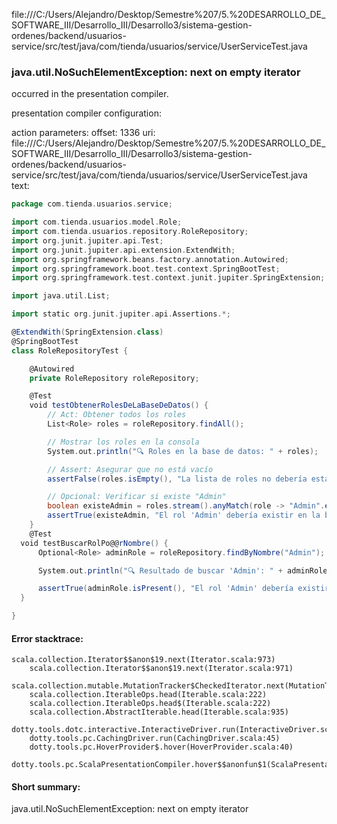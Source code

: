 file:///C:/Users/Alejandro/Desktop/Semestre%207/5.%20DESARROLLO_DE_SOFTWARE_III/Desarrollo_III/Desarrollo3/sistema-gestion-ordenes/backend/usuarios-service/src/test/java/com/tienda/usuarios/service/UserServiceTest.java
### java.util.NoSuchElementException: next on empty iterator

occurred in the presentation compiler.

presentation compiler configuration:


action parameters:
offset: 1336
uri: file:///C:/Users/Alejandro/Desktop/Semestre%207/5.%20DESARROLLO_DE_SOFTWARE_III/Desarrollo_III/Desarrollo3/sistema-gestion-ordenes/backend/usuarios-service/src/test/java/com/tienda/usuarios/service/UserServiceTest.java
text:
```scala
package com.tienda.usuarios.service;

import com.tienda.usuarios.model.Role;
import com.tienda.usuarios.repository.RoleRepository;
import org.junit.jupiter.api.Test;
import org.junit.jupiter.api.extension.ExtendWith;
import org.springframework.beans.factory.annotation.Autowired;
import org.springframework.boot.test.context.SpringBootTest;
import org.springframework.test.context.junit.jupiter.SpringExtension;

import java.util.List;

import static org.junit.jupiter.api.Assertions.*;

@ExtendWith(SpringExtension.class)
@SpringBootTest
class RoleRepositoryTest {

    @Autowired
    private RoleRepository roleRepository;

    @Test
    void testObtenerRolesDeLaBaseDeDatos() {
        // Act: Obtener todos los roles
        List<Role> roles = roleRepository.findAll();

        // Mostrar los roles en la consola
        System.out.println("🔍 Roles en la base de datos: " + roles);

        // Assert: Asegurar que no está vacío
        assertFalse(roles.isEmpty(), "La lista de roles no debería estar vacía");

        // Opcional: Verificar si existe "Admin"
        boolean existeAdmin = roles.stream().anyMatch(role -> "Admin".equalsIgnoreCase(role.getNombre()));
        assertTrue(existeAdmin, "El rol 'Admin' debería existir en la base de datos");
    }
    @Test
  void testBuscarRolPo@@rNombre() {
      Optional<Role> adminRole = roleRepository.findByNombre("Admin");

      System.out.println("🔍 Resultado de buscar 'Admin': " + adminRole);

      assertTrue(adminRole.isPresent(), "El rol 'Admin' debería existir en la base de datos");
  }

}

```



#### Error stacktrace:

```
scala.collection.Iterator$$anon$19.next(Iterator.scala:973)
	scala.collection.Iterator$$anon$19.next(Iterator.scala:971)
	scala.collection.mutable.MutationTracker$CheckedIterator.next(MutationTracker.scala:76)
	scala.collection.IterableOps.head(Iterable.scala:222)
	scala.collection.IterableOps.head$(Iterable.scala:222)
	scala.collection.AbstractIterable.head(Iterable.scala:935)
	dotty.tools.dotc.interactive.InteractiveDriver.run(InteractiveDriver.scala:164)
	dotty.tools.pc.CachingDriver.run(CachingDriver.scala:45)
	dotty.tools.pc.HoverProvider$.hover(HoverProvider.scala:40)
	dotty.tools.pc.ScalaPresentationCompiler.hover$$anonfun$1(ScalaPresentationCompiler.scala:389)
```
#### Short summary: 

java.util.NoSuchElementException: next on empty iterator